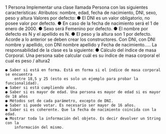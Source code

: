 1 Persona
Implementar una clase llamada Persona con las siguientes características:
Atributos: nombre, edad, fecha de nacimiento, DNI, sexo, peso y altura
Valores por defecto:
    ● El DNI es un valor obligatorio, no posee valor por defecto.
    ● En caso de la fecha de nacimiento será el 1 de enero de 2000. 
    ● Sexo será Femenino por defecto.
    ● El nombre por defecto es N y el apellido es N.
    ● El peso y la altura son 1 por defecto.
Acorde a lo anterior se deben crear los constructores. Con DNI, con DNI nombre y
apellido, con DNI nombre apellido y Fecha de nacimiento…..
La responsabilidad de la clase es la siguiente:
    ● Cálculo del índice de masa Corporal. Una persona sabe calcular cuál es su índice
        de masa corporal el cual es peso / altura2

    ● Saber si está en forma. Está en forma si el índice de masa corporal se encuentra
        entre 18,5 y 25 (esto es solo un ejemplo para probar la funcionalidad).
    ● Saber si está cumpliendo años.
    ● Saber si es mayor de edad. Una persona es mayor de edad si es mayor de 18 años
    ● Métodos set de cada parámetro, excepto de DNI.
    ● Saber si puede votar. Es necesario ser mayor de 16 años.
    ● Saber si es coherente. Que la fecha de nacimiento coincida con la edad.
    ● Mostrar toda la información del objeto. Es decir devolver un String con la
        información del mismo.